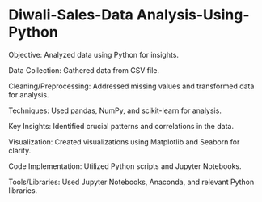 # Diwali-Sales-Data Analysis-Using-Python

Objective: Analyzed data using Python for insights.

Data Collection: Gathered data from CSV file.

Cleaning/Preprocessing: Addressed missing values and transformed data for analysis.

Techniques: Used pandas, NumPy, and scikit-learn for analysis.

Key Insights: Identified crucial patterns and correlations in the data.

Visualization: Created visualizations using Matplotlib and Seaborn for clarity.

Code Implementation: Utilized Python scripts and Jupyter Notebooks.

Tools/Libraries: Used Jupyter Notebooks, Anaconda, and relevant Python libraries.






